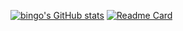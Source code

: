 [![bingo's GitHub stats](https://github-readme-stats.vercel.app/api?username=debassser)](https://github.com/debassser/github-readme-stats)
[![Readme Card](https://github-readme-stats.vercel.app/api/pin/?username=anuraghazra&repo=github-readme-stats)](https://github.com/debassser/yt-mp3-downloader---python)
